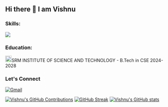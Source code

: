 ## Hi there 👋 I am Vishnu

<h3 align="left">Skills:</h3>
<img src="https://skillicons.dev/icons?i=html,css,js,c,python,java,mysql," />

<h3 align="left">Education:</h3>
<img src="https://scet.berkeley.edu/wp-content/uploads/8.-SRM-Logo-300x300.png" width="20"/>SRM INSTITUTE OF SCIENCE AND TECHNOLOGY - B.Tech in CSE 2024-2028 

<h3 align="left">Let's Connect</h3>

[![Gmail](https://img.shields.io/badge/Gmail-D14836?style=for-the-badge&logo=gmail&logoColor=white)](mailto:hrishitha268@gmail.com)


[![Vishnu's GitHub Contributions](https://github-readme-stats.vercel.app/api/top-langs/?username=Vishnu2839&layout=compact&theme=dark&cache_seconds=5)](https://github.com/anuraghazra/github-readme-stats)
[![GitHub Streak](https://github-readme-streak-stats.herokuapp.com/?user=Vishnu2839&theme=dark&cache_seconds=5)](https://git.io/streak-stats)
[![Vishnu's GitHub stats](https://github-readme-stats.vercel.app/api?username=Vishnu2839&count_private=true&show_icons=true&theme=dark&cache_seconds=5)](https://github.com/anuraghazra/github-readme-stats)
<!--
**Vishnu2839/vishnu2839** is a ✨ _special_ ✨ repository because its `README.md` (this file) appears on your GitHub profile.
 
Here are some ideas to get you started:

- 🔭 I’m currently working on ...
- 🌱 I’m currently learning ...
- 👯 I’m looking to collaborate on ...
- 🤔 I’m looking for help with ...
- 💬 Ask me about ...
- 📫 How to reach me: ...
- 😄 Pronouns: ...
- ⚡ Fun fact: ...
-->

